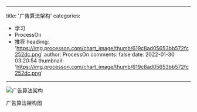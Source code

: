 
---
title: '广告算法架构'
categories: 
 - 学习
 - ProcessOn
 - 推荐
headimg: 'https://img.processon.com/chart_image/thumb/619c8ad05653bb572fc252dc.png'
author: ProcessOn
comments: false
date: 2022-01-30 03:20:54
thumbnail: 'https://img.processon.com/chart_image/thumb/619c8ad05653bb572fc252dc.png'
---

<div>   
<img class="thumb" alt="广告算法架构" src="https://img.processon.com/chart_image/thumb/619c8ad05653bb572fc252dc.png" referrerpolicy="no-referrer">
<p>广告算法架构图</p>  
</div>
            